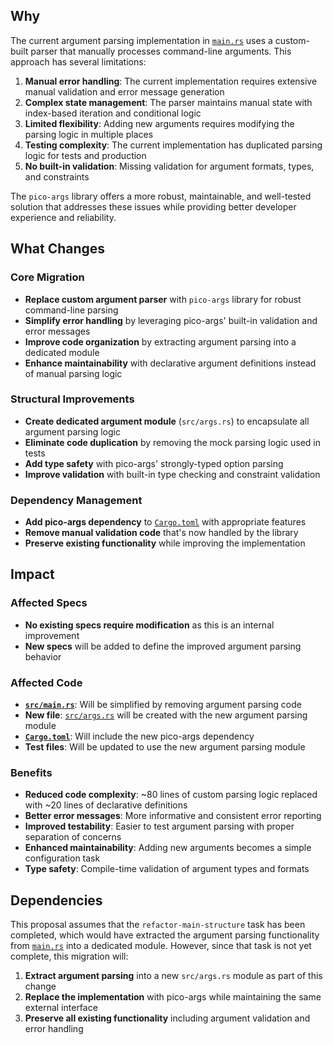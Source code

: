 ## Why

The current argument parsing implementation in [`main.rs`](src/main.rs:146) uses a custom-built parser that manually processes command-line arguments. This approach has several limitations:

1. **Manual error handling**: The current implementation requires extensive manual validation and error message generation
2. **Complex state management**: The parser maintains manual state with index-based iteration and conditional logic
3. **Limited flexibility**: Adding new arguments requires modifying the parsing logic in multiple places
4. **Testing complexity**: The current implementation has duplicated parsing logic for tests and production
5. **No built-in validation**: Missing validation for argument formats, types, and constraints

The `pico-args` library offers a more robust, maintainable, and well-tested solution that addresses these issues while providing better developer experience and reliability.

## What Changes

### Core Migration
- **Replace custom argument parser** with `pico-args` library for robust command-line parsing
- **Simplify error handling** by leveraging pico-args' built-in validation and error messages
- **Improve code organization** by extracting argument parsing into a dedicated module
- **Enhance maintainability** with declarative argument definitions instead of manual parsing logic

### Structural Improvements
- **Create dedicated argument module** (`src/args.rs`) to encapsulate all argument parsing logic
- **Eliminate code duplication** by removing the mock parsing logic used in tests
- **Add type safety** with pico-args' strongly-typed option parsing
- **Improve validation** with built-in type checking and constraint validation

### Dependency Management
- **Add pico-args dependency** to [`Cargo.toml`](Cargo.toml:7) with appropriate features
- **Remove manual validation code** that's now handled by the library
- **Preserve existing functionality** while improving the implementation

## Impact

### Affected Specs
- **No existing specs require modification** as this is an internal improvement
- **New specs** will be added to define the improved argument parsing behavior

### Affected Code
- **[`src/main.rs`](src/main.rs:1)**: Will be simplified by removing argument parsing code
- **New file**: [`src/args.rs`](src/args.rs:1) will be created with the new argument parsing module
- **[`Cargo.toml`](Cargo.toml:1)**: Will include the new pico-args dependency
- **Test files**: Will be updated to use the new argument parsing module

### Benefits
- **Reduced code complexity**: ~80 lines of custom parsing logic replaced with ~20 lines of declarative definitions
- **Better error messages**: More informative and consistent error reporting
- **Improved testability**: Easier to test argument parsing with proper separation of concerns
- **Enhanced maintainability**: Adding new arguments becomes a simple configuration task
- **Type safety**: Compile-time validation of argument types and formats

## Dependencies

This proposal assumes that the `refactor-main-structure` task has been completed, which would have extracted the argument parsing functionality from [`main.rs`](src/main.rs:1) into a dedicated module. However, since that task is not yet complete, this migration will:
1. **Extract argument parsing** into a new `src/args.rs` module as part of this change
2. **Replace the implementation** with pico-args while maintaining the same external interface
3. **Preserve all existing functionality** including argument validation and error handling